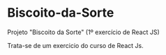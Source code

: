 # Biscoito-da-Sorte
Projeto "Biscoito da Sorte" (1º exercício de React JS)

Trata-se de um exercicio do curso de React Js.  
